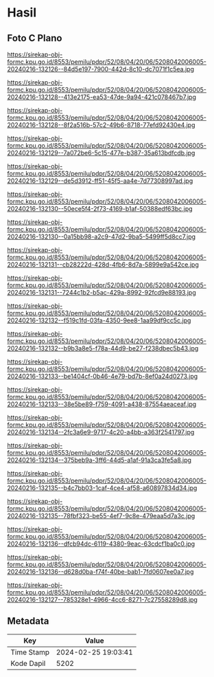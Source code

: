 # Hasil

## Foto C Plano

https://sirekap-obj-formc.kpu.go.id/8553/pemilu/pdpr/52/08/04/20/06/5208042006005-20240216-132126--84d5e197-7900-442d-8c10-dc7071f1c5ea.jpg

https://sirekap-obj-formc.kpu.go.id/8553/pemilu/pdpr/52/08/04/20/06/5208042006005-20240216-132128--413e2175-ea53-47de-9a94-421c078467b7.jpg

https://sirekap-obj-formc.kpu.go.id/8553/pemilu/pdpr/52/08/04/20/06/5208042006005-20240216-132128--8f2a516b-57c2-49b6-8718-77efd92430e4.jpg

https://sirekap-obj-formc.kpu.go.id/8553/pemilu/pdpr/52/08/04/20/06/5208042006005-20240216-132129--7a072be6-5c15-477e-b387-35a613bdfcdb.jpg

https://sirekap-obj-formc.kpu.go.id/8553/pemilu/pdpr/52/08/04/20/06/5208042006005-20240216-132129--de5d3912-ff51-45f5-aa4e-7d77308997ad.jpg

https://sirekap-obj-formc.kpu.go.id/8553/pemilu/pdpr/52/08/04/20/06/5208042006005-20240216-132130--50ece5f4-2f73-4169-b1af-50388edf63bc.jpg

https://sirekap-obj-formc.kpu.go.id/8553/pemilu/pdpr/52/08/04/20/06/5208042006005-20240216-132130--0a15bb98-a2c9-47d2-9ba5-5499ff5d8cc7.jpg

https://sirekap-obj-formc.kpu.go.id/8553/pemilu/pdpr/52/08/04/20/06/5208042006005-20240216-132131--cb28222d-428d-4fb6-8d7a-5899e9a542ce.jpg

https://sirekap-obj-formc.kpu.go.id/8553/pemilu/pdpr/52/08/04/20/06/5208042006005-20240216-132131--7244c1b2-b5ac-429a-8992-92fcd9e88193.jpg

https://sirekap-obj-formc.kpu.go.id/8553/pemilu/pdpr/52/08/04/20/06/5208042006005-20240216-132132--f519c1fd-03fa-4350-9ee8-1aa99df9cc5c.jpg

https://sirekap-obj-formc.kpu.go.id/8553/pemilu/pdpr/52/08/04/20/06/5208042006005-20240216-132132--b9b3a8e5-f78a-44d9-be27-f238dbec5b43.jpg

https://sirekap-obj-formc.kpu.go.id/8553/pemilu/pdpr/52/08/04/20/06/5208042006005-20240216-132133--be1404cf-0b46-4e79-bd7b-8ef0a24d0273.jpg

https://sirekap-obj-formc.kpu.go.id/8553/pemilu/pdpr/52/08/04/20/06/5208042006005-20240216-132133--38e5be89-f759-4091-a438-87554aeaceaf.jpg

https://sirekap-obj-formc.kpu.go.id/8553/pemilu/pdpr/52/08/04/20/06/5208042006005-20240216-132134--2fc3a6e9-9717-4c20-a4bb-a363f2541797.jpg

https://sirekap-obj-formc.kpu.go.id/8553/pemilu/pdpr/52/08/04/20/06/5208042006005-20240216-132134--375beb9a-3ff6-44d5-a1af-91a3ca3fe5a8.jpg

https://sirekap-obj-formc.kpu.go.id/8553/pemilu/pdpr/52/08/04/20/06/5208042006005-20240216-132135--b4c7bb03-1caf-4ce4-af58-a60897834d34.jpg

https://sirekap-obj-formc.kpu.go.id/8553/pemilu/pdpr/52/08/04/20/06/5208042006005-20240216-132135--78fbf323-be55-4ef7-9c8e-479eaa5d7a3c.jpg

https://sirekap-obj-formc.kpu.go.id/8553/pemilu/pdpr/52/08/04/20/06/5208042006005-20240216-132136--dfcb94dc-6119-4380-9eac-63cdcf1ba0c0.jpg

https://sirekap-obj-formc.kpu.go.id/8553/pemilu/pdpr/52/08/04/20/06/5208042006005-20240216-132136--d628d0ba-f74f-40be-bab1-7fd0607ee0a7.jpg

https://sirekap-obj-formc.kpu.go.id/8553/pemilu/pdpr/52/08/04/20/06/5208042006005-20240216-132127--785328e1-4966-4cc6-8271-7c27558289d8.jpg


## Metadata

| Key        | Value               |
| ---------- | ------------------- |
| Time Stamp | 2024-02-25 19:03:41 |
| Kode Dapil | 5202                |



